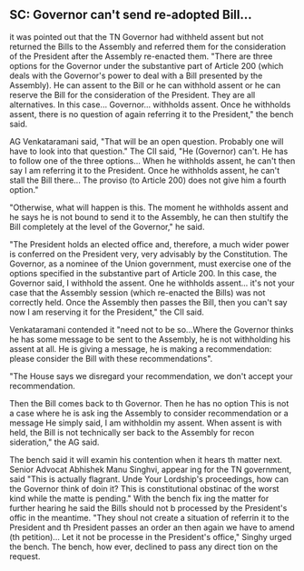 ## SC: Governor can't send re-adopted Bill...

it was pointed out that the TN Governor had withheld assent but not returned the Bills to the Assembly and referred them for the consideration of the President after the Assembly re-enacted them. "There are three options for the Governor under the substantive part of Article 200 (which deals with the Governor's power to deal with a Bill presented by the Assembly). He can assent to the Bill or he can withhold assent or he can reserve the Bill for the consideration of the President. They are all alternatives. In this case... Governor... withholds assent. Once he withholds assent, there is no question of again referring it to the President," the bench said.

AG Venkataramani said, "That will be an open question. Probably one will have to look into that question." The CII said, "He (Governor) can't. He has to follow one of the three options... When he withholds assent, he can't then say I am referring it to the President. Once he withholds assent, he can't stall the Bill there... The proviso (to Article 200) does not give him a fourth option."

"Otherwise, what will happen is this. The moment he withholds assent and he says he is not bound to send it to the Assembly, he can then stultify the Bill completely at the level of the Governor," he said.

"The President holds an elected office and, therefore, a much wider power is conferred on the President very, very advisably by the Constitution. The Governor, as a nominee of the Union government, must exercise one of the options specified in the substantive part of Article 200. In this case, the Governor said, I withhold the assent. One he withholds assent... it's not your case that the Assembly session (which re-enacted the Bills) was not correctly held. Once the Assembly then passes the Bill, then you can't say now I am reserving it for the President," the CII said.

Venkataramani contended it "need not to be so...Where the Governor thinks he has some message to be sent to the Assembly, he is not withholding his assent at all. He is giving a message, he is making a recommendation: please consider the Bill with these recommendations".

"The House says we disregard your recommendation, we don't accept your recommendation.

Then the Bill comes back to th Governor. Then he has no option This is not a case where he is ask ing the Assembly to consider recommendation or a message He simply said, I am withholdin my assent. When assent is with held, the Bill is not technically ser back to the Assembly for recon sideration," the AG said.

The bench said it will examin his contention when it hears th matter next. Senior Advocat Abhishek Manu Singhvi, appear ing for the TN government, said "This is actually flagrant. Unde Your Lordship's proceedings, how can the Governor think of doin it? This is constitutional obstinac of the worst kind while the matte is pending." With the bench fix ing the matter for further hearing he said the Bills should not b processed by the President's offic in the meantime. "They shoul not create a situation of referrin it to the President and th President passes an order an then again we have to amend (th petition)... Let it not be processe in the President's office," Singhy urged the bench. The bench, how ever, declined to pass any direct tion on the request.